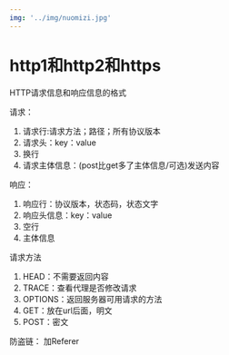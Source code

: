 ```yaml
---
img: '../img/nuomizi.jpg'
---
```


# http1和http2和https
HTTP请求信息和响应信息的格式

请求：
1. 请求行:请求方法；路径；所有协议版本
2. 请求头：key：value
3. 换行
4. 请求主体信息：(post比get多了主体信息/可选)发送内容

响应：
1. 响应行：协议版本，状态码，状态文字
2. 响应头信息：key：value
3. 空行
4. 主体信息

请求方法
1. HEAD：不需要返回内容
2. TRACE：查看代理是否修改请求
3. OPTIONS：返回服务器可用请求的方法
4. GET：放在url后面，明文
5. POST：密文

防盗链：
加Referer

